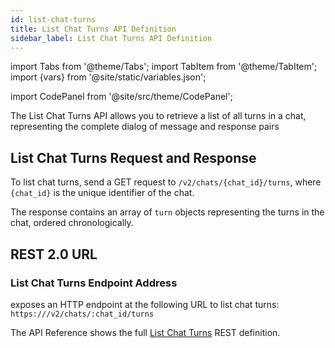 ```yaml
---
id: list-chat-turns
title: List Chat Turns API Definition
sidebar_label: List Chat Turns API Definition
---
```


import Tabs from '@theme/Tabs';
import TabItem from '@theme/TabItem';
import {vars} from '@site/static/variables.json';

import CodePanel from '@site/src/theme/CodePanel';


The List Chat Turns API allows you to retrieve a list of all turns in a chat,
representing the complete dialog of message and response pairs

## List Chat Turns Request and Response

To list chat turns, send a GET request to `/v2/chats/{chat_id}/turns`, where
`{chat_id}` is the unique identifier of the chat.

The response contains an array of `turn` objects representing the turns in the
chat, ordered chronologically.

## REST 2.0 URL

### List Chat Turns Endpoint Address

<Config v="names.product"/> exposes an HTTP endpoint at the following URL
to list chat turns:
<code>https://<Config v="domains.rest.indexing"/>/v2/chats/:chat_id/turns</code>

The API Reference shows the full [List Chat Turns](/docs/rest-api/list-chat-turns) REST definition.
